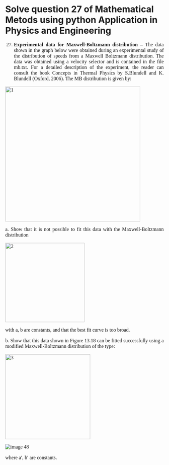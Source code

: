 # Solve question 27 of Mathematical Metods using python Application in Physics and Engineering

<div style="font-family: Dibaj; text-align: justify; font-size: 16px;">

27. <strong>Experimental data for Maxwell-Boltzmann distribution</strong> – The data shown in the graph below were obtained during an experimental study of the distribution of speeds from a Maxwell Boltzmann distribution. The data was obtained using a velocity selector and is contained in the file mb.txt. For a detailed description of the experiment, the reader can consult the book Concepts in Thermal Physics by S.Blundell and K. Blundell (Oxford, 2006). The MB distribution is given by:

<img width="429" alt="1" src="https://github.com/user-attachments/assets/82219286-20a2-4c90-b157-8d333f492792" />

a. Show that it is not possible to fit this data with the Maxwell-Boltzmann distribution

<img width="252" alt="2" src="https://github.com/user-attachments/assets/d3d28ac8-4e55-4aad-84ee-fdb7ae18217d" />

with a, b are constants, and that the best fit curve is too broad.

<div style="font-family: Dibaj; text-align: justify; font-size: 16px;">

b. Show that this data shown in Figure 13.18 can be fitted successfully using a modified Maxwell-Boltzmann distribution of the type:

<img width="270" alt="3" src="https://github.com/user-attachments/assets/78fc0c35-a5dc-4d55-893f-5411cfe21afa" />

![image 48](https://github.com/user-attachments/assets/22924b45-9ba1-451a-a388-aceba3b09ab0)

where a′, b′ are constants.
</div>

</div>
